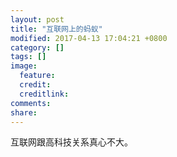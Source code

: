 ```yaml
---
layout: post
title: "互联网上的蚂蚁"
modified: 2017-04-13 17:04:21 +0800
category: []
tags: []
image:
  feature: 
  credit: 
  creditlink: 
comments: 
share: 
---
```


互联网跟高科技关系真心不大。
